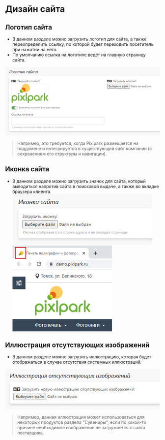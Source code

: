 # Дизайн сайта

## Логотип сайта
* В данном разделе можно загрузить логотип для сайта, а также переопределить ссылку, по которой будет переходить посетитель при нажатии на него.
* По умолчанию ссылка на логотипе ведёт на главную страницу сайта.

![](../_media/cms/cms14.png)

> Например, это требуется, когда Pixlpark размещается на поддомене и интегрируется в существующий сайт компании (с сохранением его структуры и навигации).

## Иконка сайта
* В данном разделе можно загрузить значок для сайта, который выводиться напротив сайта в поисковой выдаче, а также во вкладке браузера клиента.
![](../_media/cms/cms15.png)
![](../_media/cms/cms16.png)

## Иллюстрация отсутствующих изображений
* В данном разделе можно загрузить иллюстрацию, которая будет отображаться в случае отсутствия системных иллюстраций.

![](../_media/cms/cms17.png)

> Например, данная иллюстрация может использоваться для некоторых продуктов раздела "Сувениры", если по какой-то причине необходимое изображение не загружается с сайта поставщика.
